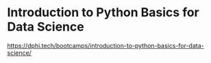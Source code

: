 # Introduction to Python Basics for Data Science
https://dphi.tech/bootcamps/introduction-to-python-basics-for-data-science/
